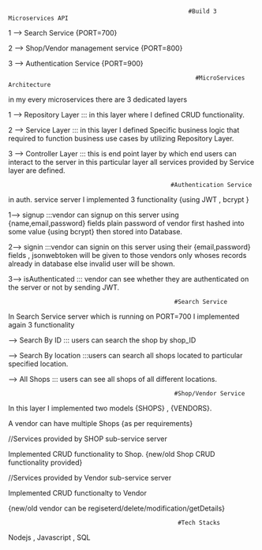                                                        #Build 3 Microservices API

1 --> Search Service {PORT=700}

2 --> Shop/Vendor management service {PORT=800}

3 --> Authentication Service {PORT=900}
 
                                                         #MicroServices Architecture

in my every microservices there are 3 dedicated layers 

1 --> Repository Layer ::: in this layer where I defined CRUD functionality. 

2 --> Service Layer    ::: in this layer I defined Specific business logic that required to function business use cases by utilizing Repository Layer. 

3 --> Controller Layer ::: this is end point layer by which end users can interact to the server in this particular layer all services provided by 
                            Service layer are defined. 
                            
                                                  #Authentication Service


 in auth. service server I implemented 3 functionality {using JWT , bcrypt }
 
1--> signup :::vendor can signup on this server using {name,email,password} fields plain password of vendor first hashed into some value {using bcrypt} 
              then stored into Database.
              
2--> signin :::vendor can signin on this server using their {email,password} fields , jsonwebtoken will  be given to those vendors only whoses records 
               already in database else invalid user will be shown.
               
3--> isAuthenticated ::: vendor can see whether they are authenticated on the server or not by sending JWT. 

                                                   #Search Service 

In Search Service server which is running on PORT=700 I implemented again 3 functionality

--> Search By ID ::: users can search the shop by shop_ID

--> Search By location :::users can search all shops located to particular specified location.

--> All Shops  ::: users can see all shops of all different locations.

                                                   #Shop/Vendor Service


In this layer I implemented two models {SHOPS} , {VENDORS}.

A vendor can have multiple Shops {as per requirements}

//Services provided by SHOP sub-service server

Implemented CRUD functionality to Shop. {new/old Shop CRUD functionality provided}

//Services provided by Vendor sub-service server

Implemented CRUD functionalty to Vendor 

{new/old vendor can be regiseterd/delete/modification/getDetails}


                                                    #Tech Stacks

  Nodejs ,  Javascript  , SQL


